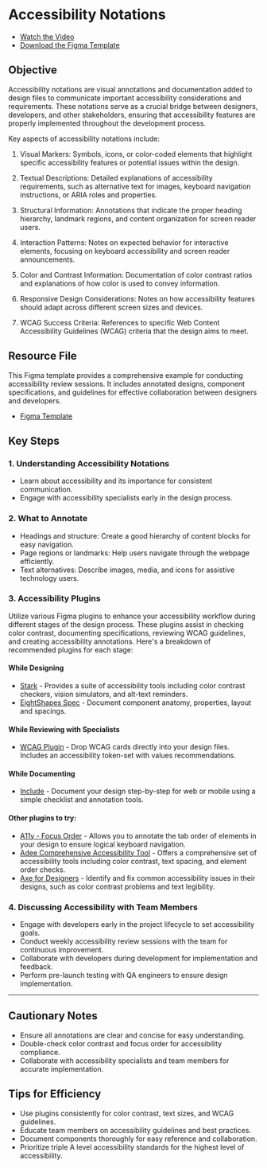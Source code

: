 # Accessibility Notations

- [Watch the Video](https://www.loom.com/share/ea1e86cbeee347c5b3e84f48e012825b)
- [Download the Figma Template](https://www.figma.com/design/8VbtODs4PgnlBn0TQ8LNCg/%5BIDS%5D-Workshop-Example---Sep-2024?node-id=2-15339&t=Krg0NKKKOA51sWM7-1)

## Objective

Accessibility notations are visual annotations and documentation added to design files to communicate important accessibility considerations and requirements. These notations serve as a crucial bridge between designers, developers, and other stakeholders, ensuring that accessibility features are properly implemented throughout the development process.

Key aspects of accessibility notations include:

1. Visual Markers: Symbols, icons, or color-coded elements that highlight specific accessibility features or potential issues within the design.

2. Textual Descriptions: Detailed explanations of accessibility requirements, such as alternative text for images, keyboard navigation instructions, or ARIA roles and properties.

3. Structural Information: Annotations that indicate the proper heading hierarchy, landmark regions, and content organization for screen reader users.

4. Interaction Patterns: Notes on expected behavior for interactive elements, focusing on keyboard accessibility and screen reader announcements.

5. Color and Contrast Information: Documentation of color contrast ratios and explanations of how color is used to convey information.

6. Responsive Design Considerations: Notes on how accessibility features should adapt across different screen sizes and devices.

7. WCAG Success Criteria: References to specific Web Content Accessibility Guidelines (WCAG) criteria that the design aims to meet.


## Resource File

This Figma template provides a comprehensive example for conducting accessibility review sessions. It includes annotated designs, component specifications, and guidelines for effective collaboration between designers and developers.

- [Figma Template](https://www.figma.com/design/8VbtODs4PgnlBn0TQ8LNCg/%5BIDS%5D-Workshop-Example---Sep-2024?node-id=2-15339&t=Krg0NKKKOA51sWM7-1)

## Key Steps

### 1. Understanding Accessibility Notations

   - Learn about accessibility and its importance for consistent communication.
   - Engage with accessibility specialists early in the design process.

### 2. What to Annotate

   - Headings and structure: Create a good hierarchy of content blocks for easy navigation.
   - Page regions or landmarks: Help users navigate through the webpage efficiently.
   - Text alternatives: Describe images, media, and icons for assistive technology users.

### 3. Accessibility Plugins
Utilize various Figma plugins to enhance your accessibility workflow during different stages of the design process. These plugins assist in checking color contrast, documenting specifications, reviewing WCAG guidelines, and creating accessibility annotations. Here's a breakdown of recommended plugins for each stage:


#### While Designing

- [Stark](https://www.figma.com/community/plugin/732603254453395948/stark-contrast-accessibility-checker) - Provides a suite of accessibility tools including color contrast checkers, vision simulators, and alt-text reminders.
- [EightShapes Spec](https://www.figma.com/community/plugin/1205622541257680763/eightshapes-specs) - Document component anatomy, properties, layout and spacings.

#### While Reviewing with Specialists

- [WCAG Plugin](https://www.figma.com/community/plugin/1373362852131056921/wcag-plugin) - Drop WCAG cards directly into your design files. Includes an accessibility token-set with values recommendations. 

#### While Documenting

- [Include](https://www.figma.com/community/plugin/1208180794570801545/includeaccessibility-annotations) - Document your design step-by-step for web or mobile using a simple checklist and annotation tools. 

#### Other plugins to try:

- [A11y - Focus Order](https://www.figma.com/community/plugin/731310036968334777/a11y-focus-order) - Allows you to annotate the tab order of elements in your design to ensure logical keyboard navigation.
- [Adee Comprehensive Accessibility Tool](https://www.figma.com/community/plugin/931280467863251825/adee-comprehensive-accessibility-tool) - Offers a comprehensive set of accessibility tools including color contrast, text spacing, and element order checks.
- [Axe for Designers](https://www.figma.com/community/plugin/1085612091163821851/axe-for-designers-a-free-accessibility-plugin) - Identify and fix common accessibility issues in their designs, such as color contrast problems and text legibility. 


### 4. Discussing Accessibility with Team Members

   - Engage with developers early in the project lifecycle to set accessibility goals.
   - Conduct weekly accessibility review sessions with the team for continuous improvement.
   - Collaborate with developers during development for implementation and feedback.
   - Perform pre-launch testing with QA engineers to ensure design implementation.

--- 

## Cautionary Notes

- Ensure all annotations are clear and concise for easy understanding.
- Double-check color contrast and focus order for accessibility compliance.
- Collaborate with accessibility specialists and team members for accurate implementation.

## Tips for Efficiency

- Use plugins consistently for color contrast, text sizes, and WCAG guidelines.
- Educate team members on accessibility guidelines and best practices.
- Document components thoroughly for easy reference and collaboration.
- Prioritize triple A level accessibility standards for the highest level of accessibility.
